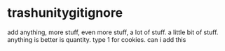 # trashunitygitignore
add anything,
more stuff,
even more stuff,
a lot of stuff.
a little bit of stuff.
anything is better is quantity.
type 1 for cookies.
can i add this